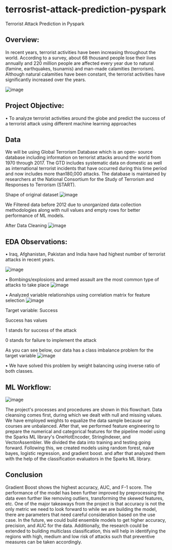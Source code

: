 # terrosrist-attack-prediction-pyspark
Terrorist Attack Prediction in Pyspark

## Overview:

In recent years, terrorist activities have been increasing throughout the world. According to a survey, about 68 thousand people lose their lives annually and 220 million people are affected every year due to natural (famine, earthquakes, tsunamis) and man-made calamities (terrorism). Although natural calamities have been constant, the terrorist activities have significantly increased over the years.

![image](https://user-images.githubusercontent.com/58203363/204162750-b83bbc31-2a19-46e7-aaeb-f55e14ee68cc.png)

## Project Objective:
•	To analyze terrorist activities around the globe and predict the success of a terrorist attack using different machine learning approaches


## Data 
We will be using Global Terrorism Database which is an open- source database including information on terrorist attacks around the world from 1970 through 2017. The GTD includes systematic data on domestic as well as international terrorist incidents that have occurred during this time period and now includes more than180,000 attacks. The database is maintained by researchers at the National Consortium for the Study of Terrorism and Responses to Terrorism (START).

Shape of original dataset
![image](https://user-images.githubusercontent.com/58203363/204162868-ae7f9ff6-e7f5-490e-9f41-b7f4edc9962d.png)

We Filtered data before 2012 due to unorganized data collection methodologies along with null values and empty rows for better performance of ML models.  

After Data Cleaning
![image](https://user-images.githubusercontent.com/58203363/204162892-3549bb02-b05f-4c3c-a704-4ca3114fe8d0.png)

## EDA Observations:

•	Iraq, Afghanistan, Pakistan and India have had highest number of terrorist attacks in recent years.

![image](https://user-images.githubusercontent.com/58203363/204162927-57c024c6-4447-4330-b55f-99bf47562f35.png)

•	Bombings/explosions and armed assault are the most common type of attacks to take place
![image](https://user-images.githubusercontent.com/58203363/204162989-79e5bb2d-4227-47e7-baa8-e547622e9479.png)

•	Analyzed variable relationships using correlation matrix for feature selection
![image](https://user-images.githubusercontent.com/58203363/204163019-313054b2-709a-4731-9e11-aac7dbf7a7eb.png)

Target variable: Success

Success has values

1 stands for success of the attack

0 stands for failure to implement the attack

As you can see below, our data has a class imbalance problem for the target variable
![image](https://user-images.githubusercontent.com/58203363/204163147-373eb3db-aec1-4b93-81ce-8a0e5c2015f1.png)

• We have solved this problem by weight balancing using inverse ratio of both classes.

## ML Workflow:
![image](https://user-images.githubusercontent.com/58203363/204163195-4db52dca-59d6-40ed-bd68-b16e973db823.png)

The project's processes and procedures are shown in this flowchart. Data cleansing comes first, during which we dealt with null and missing values. We have employed weights to equalize the data sample because our courses are unbalanced. After that, we performed feature engineering to prepare the numerical and categorical features for the pipeline model using the Sparks ML library's OneHotEncoder, StringIndexer, and VectorAssembler. We divided the data into training and testing going forward. Following this, we created models using random forest, naive bayes, logistic regression, and gradient boost. and after that analyzed them with the help of the classification evaluators in the Sparks ML library.

## Conclusion
Gradient Boost shows the highest accuracy, AUC, and F-1 score. The performance of the model has been further improved by preprocessing the data even further like removing outliers, transforming the skewed features, etc. One of the major takeaways from the project is that accuracy is not the only metric we need to look forward to while we are building the model, there are parameters that need careful consideration based on the use case. In the future, we could build ensemble models to get higher accuracy, precision, and AUC for the data. Additionally, the research could be extended to building multiclass classification, this will help in identifying the regions with high, medium and low risk of attacks such that preventive measures can be taken accordingly.
